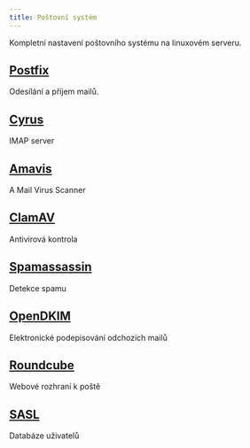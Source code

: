 ```yaml
---
title: Poštovní systém
---
```


Kompletní nastavení poštovního systému na linuxovém serveru.

## [Postfix](/posta/postfix)

Odesílání a příjem mailů.

## [Cyrus](/posta/cyrus)

IMAP server

## [Amavis](/posta/amavis)

A Mail Virus Scanner

## [ClamAV](/posta/clamav)

Antivirová kontrola

## [Spamassassin](/posta/spamassassin)

Detekce spamu

## [OpenDKIM](/posta/dkim)

Elektronické podepisování odchozích mailů

## [Roundcube](/posta/roundcube)

Webové rozhraní k poště

## [SASL](/posta/sasl)

Databáze uživatelů

